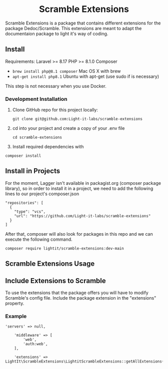 

<h1 align="center">Scramble Extensions</h1>

<p>Scramble Extensions is a package that contains different extensions for the package Dedoc/Scramble. This extensions are meant to adapt the documentaion package to light it's way of coding.</p>

## Install

Requirements:
  Laravel >= 8.17
  PHP >= 8.1.0
  Composer


* `brew install php@8.1 composer` Mac OS X with brew
* `apt-get install php8.1` Ubuntu with apt-get (use sudo if is necessary)

This step is not necessary when you use Docker.

### Development Installation

1. Clone GitHub repo for this project locally:

    ```
    git clone git@github.com:Light-it-labs/scramble-extensions
    ```

2. cd into your project and create a copy of your .env file

    ```
    cd scramble-extensions
    ```

3. Install required dependencies with
  ```
  composer install
  ```

## Install in Projects

For the moment, Lagger isn't available in packagist.org (composer package library), so in order to install it in a project,
we need to add the following lines to our project's composer.json
  ```
  "repositories": [
    {
      "type": "vcs",
      "url": "https://github.com/Light-it-labs/scramble-extensions"
    }
  ]
  ```

  After that, composer will also look for packages in this repo and we can execute the following command.

  ```
  composer require lightit/scramble-extensions:dev-main
  ```

## Scramble Extensions Usage

## Include Extensions to Scramble

<p>To use the extensions that the package offers you will have to modify Scramble's config file. Include the package extension in the "extensions" property. </p>

### Example
```
'servers' => null,

    'middleware' => [
        'web',
        'auth:web',
    ],

    'extensions' => LightIt\ScrambleExtensions\LightitScrambleExtensions::getAllExtensions(),
```
